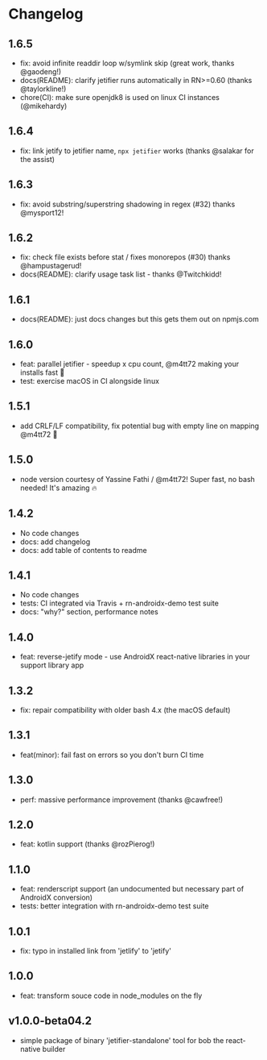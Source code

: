 # Changelog

## 1.6.5
- fix: avoid infinite readdir loop w/symlink skip (great work, thanks @gaodeng!)
- docs(README): clarify jetifier runs automatically in RN>=0.60 (thanks @taylorkline!)
- chore(CI): make sure openjdk8 is used on linux CI instances (@mikehardy)

## 1.6.4
- fix: link jetify to jetifier name, `npx jetifier` works (thanks @salakar for the assist)

## 1.6.3
- fix: avoid substring/superstring shadowing in regex (#32) thanks @mysport12!

## 1.6.2

- fix: check file exists before stat / fixes monorepos (#30) thanks @hampustagerud!
- docs(README): clarify usage task list - thanks @Twitchkidd!

## 1.6.1

- docs(README): just docs changes but this gets them out on npmjs.com

## 1.6.0

- feat: parallel jetifier - speedup x cpu count, @m4tt72 making your installs fast :muscle:
- test: exercise macOS in CI alongside linux

## 1.5.1

- add CRLF/LF compatibility, fix potential bug with empty line on mapping @m4tt72 :rocket:

## 1.5.0

- node version courtesy of Yassine Fathi / @m4tt72! Super fast, no bash needed! It's amazing :fire:

## 1.4.2

- No code changes
- docs: add changelog
- docs: add table of contents to readme

## 1.4.1

- No code changes
- tests: CI integrated via Travis + rn-androidx-demo test suite
- docs: "why?" section, performance notes

## 1.4.0

- feat: reverse-jetify mode - use AndroidX react-native libraries in your support library app

## 1.3.2

- fix: repair compatibility with older bash 4.x (the macOS default)

## 1.3.1

- feat(minor): fail fast on errors so you don't burn CI time

## 1.3.0

- perf: massive performance improvement (thanks @cawfree!)

## 1.2.0

- feat: kotlin support (thanks @rozPierog!)

## 1.1.0

- feat: renderscript support (an undocumented but necessary part of AndroidX conversion)
- tests: better integration with rn-androidx-demo test suite

## 1.0.1

- fix: typo in installed link from 'jetlify' to 'jetify'

## 1.0.0

- feat: transform souce code in node_modules on the fly

## v1.0.0-beta04.2

- simple package of binary 'jetifier-standalone' tool for bob the react-native builder

